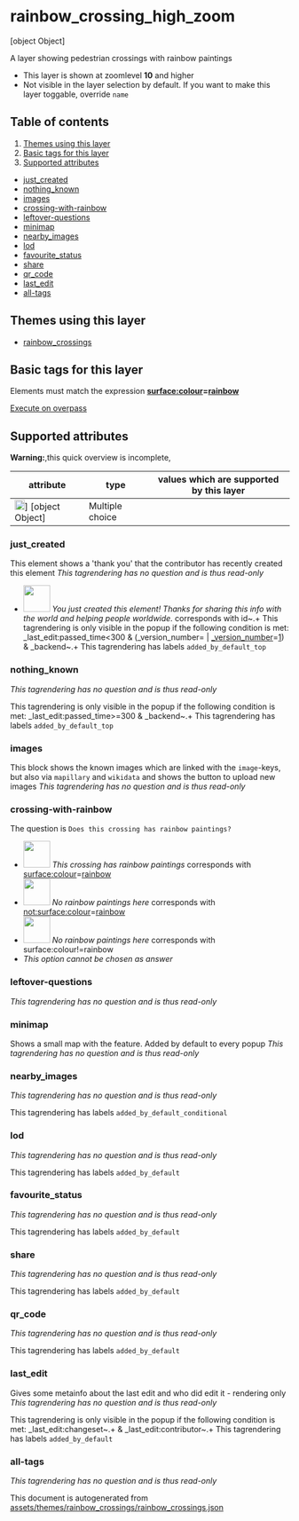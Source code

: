 [//]: # (WARNING: this file is automatically generated. Please find the sources at the bottom and edit those sources)

# rainbow_crossing_high_zoom


[object Object]

A layer showing pedestrian crossings with rainbow paintings




 - This layer is shown at zoomlevel **10** and higher
 - Not visible in the layer selection by default. If you want to make this layer toggable, override `name`
## Table of contents

1. [Themes using this layer](#themes-using-this-layer)
2. [Basic tags for this layer](#basic-tags-for-this-layer)
3. [Supported attributes](#supported-attributes)
  - [just_created](#just_created)
  - [nothing_known](#nothing_known)
  - [images](#images)
  - [crossing-with-rainbow](#crossing-with-rainbow)
  - [leftover-questions](#leftover-questions)
  - [minimap](#minimap)
  - [nearby_images](#nearby_images)
  - [lod](#lod)
  - [favourite_status](#favourite_status)
  - [share](#share)
  - [qr_code](#qr_code)
  - [last_edit](#last_edit)
  - [all-tags](#all-tags)

## Themes using this layer

 - [rainbow_crossings](https://mapcomplete.org/rainbow_crossings)

## Basic tags for this layer

Elements must match the expression **<a href='https://wiki.openstreetmap.org/wiki/Key:surface:colour' target='_blank'>surface:colour</a>=<a href='https://wiki.openstreetmap.org/wiki/Tag:surface:colour%3Drainbow' target='_blank'>rainbow</a>**

[Execute on overpass](http://overpass-turbo.eu/?Q=%5Bout%3Ajson%5D%5Btimeout%3A90%5D%3B%28%20%20%20%20nwr%5B%22surface%3Acolour%22%3D%22rainbow%22%5D%28%7B%7Bbbox%7D%7D%29%3B%0A%29%3Bout%20body%3B%3E%3Bout%20skel%20qt%3B)

## Supported attributes

**Warning:**,this quick overview is incomplete,

| attribute | type | values which are supported by this layer |
-----|-----|----- |
| <a target="_blank" href='https://taginfo.openstreetmap.org/keys/id#values'><img src='https://mapcomplete.org/assets/svg/statistics.svg' height='18px'></a>] [object Object] | Multiple choice |  |




### just_created
This element shows a 'thank you' that the contributor has recently created this element
_This tagrendering has no question and is thus read-only_

 - <img src='https://raw.githubusercontent.com/pietervdvn/MapComplete/develop/./assets/svg/party.svg' style='width: 3rem; height: 3rem'> *You just created this element! Thanks for sharing this info with the world and helping people worldwide.* corresponds with id~.+
This tagrendering is only visible in the popup if the following condition is met: _last_edit:passed_time<300 & (_version_number= | <a href='https://wiki.openstreetmap.org/wiki/Key:_version_number' target='_blank'>_version_number</a>=<a href='https://wiki.openstreetmap.org/wiki/Tag:_version_number%3D1' target='_blank'>1</a>) & _backend~.+
This tagrendering has labels 
`added_by_default_top`

### nothing_known

_This tagrendering has no question and is thus read-only_


This tagrendering is only visible in the popup if the following condition is met: _last_edit:passed_time>=300 & _backend~.+
This tagrendering has labels 
`added_by_default_top`

### images
This block shows the known images which are linked with the `image`-keys, but also via `mapillary` and `wikidata` and shows the button to upload new images
_This tagrendering has no question and is thus read-only_





### crossing-with-rainbow

The question is `Does this crossing has rainbow paintings?`

 - <img src='https://raw.githubusercontent.com/pietervdvn/MapComplete/develop/./assets/themes/rainbow_crossings/logo.svg' style='width: 3rem; height: 3rem'> *This crossing has rainbow paintings* corresponds with <a href='https://wiki.openstreetmap.org/wiki/Key:surface:colour' target='_blank'>surface:colour</a>=<a href='https://wiki.openstreetmap.org/wiki/Tag:surface:colour%3Drainbow' target='_blank'>rainbow</a>
 - <img src='https://raw.githubusercontent.com/pietervdvn/MapComplete/develop/./assets/themes/rainbow_crossings/crossing.svg' style='width: 3rem; height: 3rem'> *No rainbow paintings here* corresponds with <a href='https://wiki.openstreetmap.org/wiki/Key:not:surface:colour' target='_blank'>not:surface:colour</a>=<a href='https://wiki.openstreetmap.org/wiki/Tag:not:surface:colour%3Drainbow' target='_blank'>rainbow</a>
 - <img src='https://raw.githubusercontent.com/pietervdvn/MapComplete/develop/./assets/themes/rainbow_crossings/crossing.svg' style='width: 3rem; height: 3rem'> *No rainbow paintings here* corresponds with surface:colour!=rainbow
 - _This option cannot be chosen as answer_



### leftover-questions

_This tagrendering has no question and is thus read-only_





### minimap
Shows a small map with the feature. Added by default to every popup
_This tagrendering has no question and is thus read-only_





### nearby_images

_This tagrendering has no question and is thus read-only_



This tagrendering has labels 
`added_by_default_conditional`

### lod

_This tagrendering has no question and is thus read-only_



This tagrendering has labels 
`added_by_default`

### favourite_status

_This tagrendering has no question and is thus read-only_



This tagrendering has labels 
`added_by_default`

### share

_This tagrendering has no question and is thus read-only_



This tagrendering has labels 
`added_by_default`

### qr_code

_This tagrendering has no question and is thus read-only_



This tagrendering has labels 
`added_by_default`

### last_edit
Gives some metainfo about the last edit and who did edit it - rendering only
_This tagrendering has no question and is thus read-only_


This tagrendering is only visible in the popup if the following condition is met: _last_edit:changeset~.+ & _last_edit:contributor~.+
This tagrendering has labels 
`added_by_default`

### all-tags

_This tagrendering has no question and is thus read-only_





This document is autogenerated from [assets/themes/rainbow_crossings/rainbow_crossings.json](https://github.com/pietervdvn/MapComplete/blob/develop/assets/themes/rainbow_crossings/rainbow_crossings.json)
